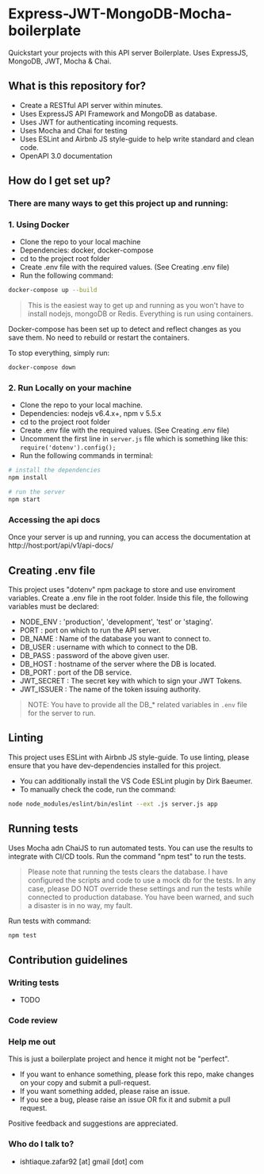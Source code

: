 # Express-JWT-MongoDB-Mocha-boilerplate
Quickstart your projects with this API server Boilerplate. Uses ExpressJS, MongoDB, JWT, Mocha & Chai.

## What is this repository for?

* Create a RESTful API server within minutes.
* Uses ExpressJS API Framework and MongoDB as database.
* Uses JWT for authenticating incoming requests.
* Uses Mocha and Chai for testing
* Uses ESLint and Airbnb JS style-guide to help write standard and clean code.
* OpenAPI 3.0 documentation

## How do I get set up?

### There are many ways to get this project up and running:
### 1. Using Docker
* Clone the repo to your local machine
* Dependencies: docker, docker-compose
* cd to the project root folder
* Create .env file with the required values. (See Creating .env file)
* Run the following command:
```bash
docker-compose up --build
```

> This is the easiest way to get up and running as you won't have to install nodejs, mongoDB or Redis. Everything is run using containers.

Docker-compose has been set up to detect and reflect changes as you save them. No need to rebuild or restart the containers.

To stop everything, simply run:
```bash
docker-compose down
```

### 2. Run Locally on your machine
* Clone the repo to your local machine.
* Dependencies: nodejs v6.4.x+, npm v 5.5.x
* cd to the project root folder
* Create .env file with the required values. (See Creating .env file)
* Uncomment the first line in `server.js` file which is something like this:
`require('dotenv').config();`
* Run the following commands in terminal:
```bash
# install the dependencies
npm install

# run the server
npm start
```

### Accessing the api docs
Once your server is up and running, you can access the documentation at http://host:port/api/v1/api-docs/

## Creating .env file

This project uses "dotenv" npm package to store and use enviroment variables.
Create a .env file in the root folder. Inside this file, the following variables must be declared:

* NODE_ENV   : 'production', 'development', 'test' or 'staging'.
* PORT       : port on which to run the API server.
* DB_NAME    : Name of the database you want to connect to.
* DB_USER    : username with which to connect to the DB.
* DB_PASS    : password of the above given user.
* DB_HOST    : hostname of the server where the DB is located.
* DB_PORT    : port of the DB service.
* JWT_SECRET : The secret key with which to sign your JWT Tokens.
* JWT_ISSUER : The name of the token issuing authority.

> NOTE: You have to provide all the DB_* related variables in `.env` file for the server to run.

## Linting

This project uses ESLint with Airbnb JS style-guide. To use linting, please ensure that you have dev-dependencies installed for this project.

* You can additionally install the VS Code ESLint plugin by Dirk Baeumer.
* To manually check the code, run the command:
```bash
node node_modules/eslint/bin/eslint --ext .js server.js app
```

## Running tests

Uses Mocha adn ChaiJS to run automated tests. You can use the results to integrate with CI/CD tools.
Run the command "npm test" to run the tests.
> Please note that running the tests clears the database. I have configured the scripts and code to use a mock db for the tests.
> In any case, please DO NOT override these settings and run the tests while connected to production database. You have been warned, and such a disaster is in no way, my fault.

Run tests with command:
```bash
npm test
```

## Contribution guidelines

### Writing tests
* TODO

### Code review

### Help me out
This is just a boilerplate project and hence it might not be "perfect".

* If you want to enhance something, please fork this repo, make changes on your copy and submit a pull-request.
* If you want something added, please raise an issue.
* If you see a bug, please raise an issue OR fix it and submit a pull request.

Positive feedback and suggestions are appreciated.

### Who do I talk to?

* ishtiaque.zafar92 [at] gmail [dot] com
